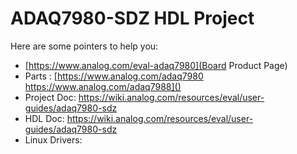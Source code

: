 # ADAQ7980-SDZ HDL Project

Here are some pointers to help you:
  * [https://www.analog.com/eval-adaq7980](Board Product Page)
  * Parts : [https://www.analog.com/adaq7980 \
			https://www.analog.com/adaq7988]()
  * Project Doc: https://wiki.analog.com/resources/eval/user-guides/adaq7980-sdz
  * HDL Doc: https://wiki.analog.com/resources/eval/user-guides/adaq7980-sdz
  * Linux Drivers:
